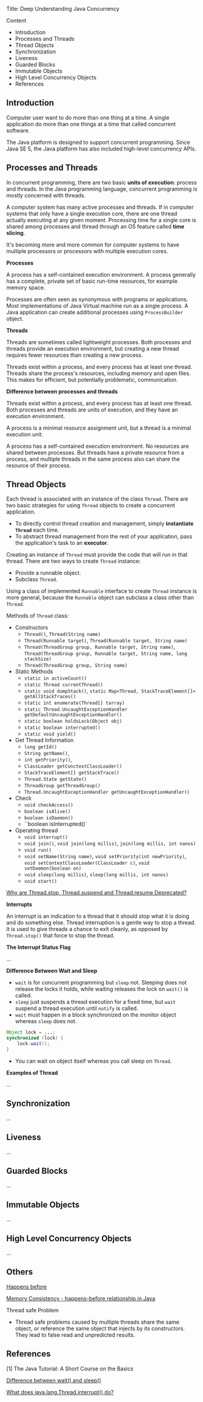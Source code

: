 Title: Deep Understanding Java Concurrency

Content

- Introduction
- Processes and Threads
- Thread Objects
- Synchronization
- Liveness
- Guarded Blocks
- Immutable Objects
- High Level Concurrency Objects
- References

## Introduction

Computer user want to do more than one thing at a time. A single application do more than one things at a time that called concurrent software.

The Java platform is designed to support concurrent programming. Since Java SE 5, the Java platform has also included high-level concurrency APIs.

## Processes and Threads

In concurrent programming, there are two basic **units of execution**: process and threads. In the Java programming language, concurrent programming is mostly concerned with threads.

A computer system has many active processes and threads. If in computer systems that only have a single execution core, there are one thread actually executing at any given moment. Processing time for a single core is shared among processes and thread through an OS feature called **time slicing**. 

It's becoming more and more common for computer systems to have multiple processors or processors with multiple execution cores.

**Processes**

A process has a self-contained execution environment. A process generally has a complete, private set of basic run-time resources, for example memory space.

Processes are often seen as synonymous with programs or applications. Most implementations of Java Virtual machine  run as a single process. A Java application can create additional processes using `ProcessBuilder` object.

**Threads**

Threads are sometimes called lightweight processes. Both processes and threads provide an execution environment, but creating a new thread requires fewer resources than creating a new process.

Threads exist within a process, and every process has at least one thread. Threads share the process's resources, including memory and open files. This makes for efficient, but potentially problematic, communication.

**Difference between processes and threads**

Threads exist within a process, and every process has at least one thread. Both processes and threads are units of execution, and they have an execution environment.

A process is a minimal resource assignment unit, but a thread is a minimal execution unit. 

A process has a self-contained execution environment. No resources are shared between processes. But threads have a private resource from a process, and multiple threads in the same process also can share the resource of their process.

## Thread Objects

Each thread is associated with an instance of the class `Thread`. There are two basic strategies for using `Thread` objects to create a concurrent application.

- To directly control thread creation and management, simply **instantiate `Thread`** each time.
- To abstract thread management from the rest of your application, pass the application's task to an **executor**.

Creating an instance of `Thread` must provide the code that will run in that thread. There are two ways to create `Thread` instance:

- Provide a runnable object.
- Subclass `Thread`.

Using a class of implemented `Runnable` interface to create `Thread` instance is more general, because the `Runnable` object can subclass a class other than `Thread`.

Methods of `Thread` class:

- Constructors
  - `Thread()`, `Thread(String name)`
  - `Thread(Runnable target)`, `Thread(Runnable target, String name)`
  - `Thread(ThreadGroup group, Runnable target, String name)`, `Thread(ThreadGroup group, Runnable target, String name, long stackSize)`
  - `Thread(ThreadGroup group, String name)`
- Static Methods
  - `static in activeCount()`
  - `static Thread currentThread()`
  - `static void dumpStack()`, `static Map<Thread, StackTraceElement[]> getAllStackTraces()`
  - `static int enumerate(Thread[] tarray)`
  - `static Thread.UncaughtExceptionHandler getDefaultUncaughtExceptionHandler()`
  - `static boolean holdsLock(Object obj)`
  - `static boolean interrupted()`
  - `static void yield()`
- Get Thread Information
  - `long getId()`
  - `String getName()`, 
  - `int getPriority()`, 
  - `ClassLoader getConctextClassLoader()`
  - `StackTraceElement[] getStackTrace()`
  - `Thread.State getState()`
  - `ThreadGroup getThreadGroup()`
  - `Thread.UncaughtExceptionHandler getUncaughtExceptionHandler()`
- Check
  - `void checkAccess()`
  - `boolean isAlive()`
  - `boolean isDaemon()`
  - ``boolean isInterrupted()`
- Operating thread
  - `void interrupt()`
  - `void join()`, `void join(long millis)`, `join(long millis, int nanos)`
  - `void run()`
  - `void setName(String name)`, `void setPriority(int newPriority)`, `void setContextClassLoader(ClassLoader c)`, `void setDaemon(boolean on)`
  - `void sleep(long millis)`, `sleep(long millis, int nanos)`
  - `void start()`

[Why are Thread.stop, Thread.suspend and Thread.resume Deprecated?](https://docs.oracle.com/javase/8/docs/technotes/guides/concurrency/threadPrimitiveDeprecation.html)

**Interrupts**

An interrupt is an indication to a thread that it should stop what it is doing and do something else. Thread interruption is a gentle way to stop a thread. It is used to give threads a chance to exit cleanly, as opposed by `Thread.stop()` that force to stop the thread.

**The Interrupt Status Flag**

...

**Difference Between Wait and Sleep**

- `wait` is for concurrent programming but `sleep` not. Sleeping does not release the locks it holds, while waiting releases the lock on `wait()` is called.
- `sleep` just suspends a thread execution for a fixed time, but `wait` suspend a thread execution until `notify` is called. 
- `wait` must happen in a block synchronized on the monitor object whereas `sleep` does not.

```java
Object lock = ...;
synchronized (lock) {
    lock.wait();
} 
```

- You can wait on object itself whereas you call sleep on `Thread`.

**Examples of Thread**

...

## Synchronization

...

## Liveness

...

## Guarded Blocks

...

## Immutable Objects

...

## High Level Concurrency Objects

...



## Others

[Happens before](https://docs.oracle.com/javase/8/docs/api/java/util/concurrent/package-summary.html#MemoryVisibility)

[Memory Consistency - happens-before relationship in Java](https://stackoverflow.com/questions/16248898/memory-consistency-happens-before-relationship-in-java)

Thread safe Problem

- Thread safe problems caused by multiple threads share the same object, or reference the same object that injects by its constructors. They lead to false read and unpredicted results.



## References

[1] The Java Tutorial: A Short Course on the Basics

[Difference between wait() and sleep()](https://stackoverflow.com/questions/1036754/difference-between-wait-and-sleep)

[What does java.lang.Thread.interrupt() do?](https://stackoverflow.com/questions/3590000/what-does-java-lang-thread-interrupt-do)